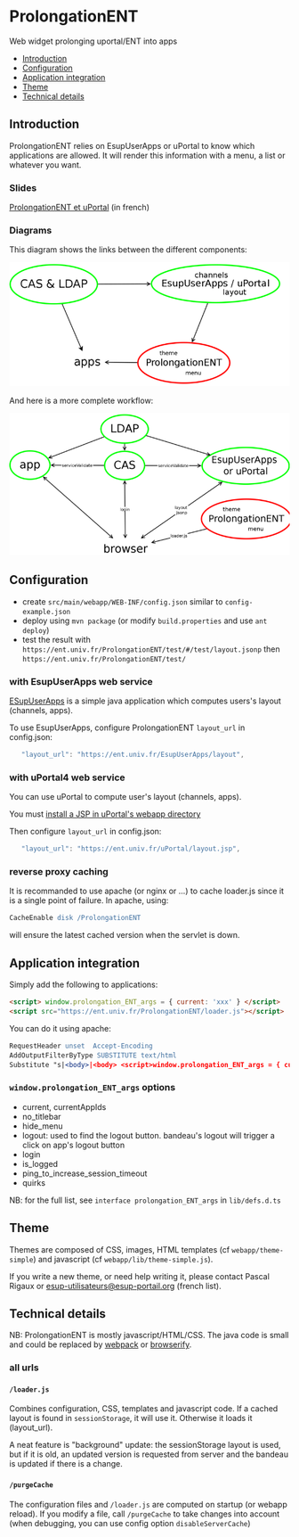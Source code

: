 ProlongationENT
===========

Web widget prolonging uportal/ENT into apps

* [Introduction](#introduction)
* [Configuration](#configuration)
* [Application integration](#application-integration)
* [Theme](#theme)
* [Technical details](#technical-details)


Introduction
------------

ProlongationENT relies on EsupUserApps or uPortal to know which applications are allowed.
It will render this information with a menu, a list or whatever you want.

### Slides

[ProlongationENT et uPortal](http://prigaux.github.io/ProlongationENT-et-uPortal/#/3) (in french)

### Diagrams

This diagram shows the links between the different components:

[![compontents](docs/diagram.png)](docs/diagram.svg)

And here is a more complete workflow:

[![workflow](docs/workflow.png)](docs/workflow.svg)



Configuration
-------------

* create ```src/main/webapp/WEB-INF/config.json``` similar to ```config-example.json```
* deploy using ```mvn package``` (or modify ```build.properties``` and use ```ant deploy```)
* test the result with ```https://ent.univ.fr/ProlongationENT/test/#/test/layout.jsonp``` then ```https://ent.univ.fr/ProlongationENT/test/```

### with EsupUserApps web service

[ESupUserApps](https://github.com/EsupPortail/EsupUserApps) is a simple java application which computes users's layout (channels, apps).

To use EsupUserApps, configure ProlongationENT ```layout_url``` in config.json:
```js
   "layout_url": "https://ent.univ.fr/EsupUserApps/layout",
```

### with uPortal4 web service

You can use uPortal to compute user's layout (channels, apps).

You must [install a JSP in uPortal's webapp directory](utils/uportal4/README.md)

Then configure ```layout_url``` in config.json:
```js
   "layout_url": "https://ent.univ.fr/uPortal/layout.jsp",
```

### reverse proxy caching

It is recommanded to use apache (or nginx or ...) to cache loader.js since it is a single point of failure.
In apache, using:

```apache
CacheEnable disk /ProlongationENT
```

will ensure the latest cached version when the servlet is down.



Application integration
-------------

Simply add the following to applications:

```html
<script> window.prolongation_ENT_args = { current: 'xxx' } </script>
<script src="https://ent.univ.fr/ProlongationENT/loader.js"></script>
```

You can do it using apache:

```apache
RequestHeader unset  Accept-Encoding
AddOutputFilterByType SUBSTITUTE text/html
Substitute "s|<body>|<body> <script>window.prolongation_ENT_args = { current: 'xxx' }; </script><script src='https://ent.univ.fr/ProlongationENT/loader.js'></script>|"
```

### ```window.prolongation_ENT_args``` options

* current, currentAppIds
* no_titlebar
* hide_menu
* logout: used to find the logout button. bandeau's logout will trigger a click on app's logout button
* login
* is_logged
* ping_to_increase_session_timeout
* quirks

NB: for the full list, see ```interface prolongation_ENT_args``` in ```lib/defs.d.ts```



Theme
-------------------

Themes are composed of CSS, images, HTML templates (cf ```webapp/theme-simple```) and javascript (cf ```webapp/lib/theme-simple.js```).

If you write a new theme, or need help writing it, please contact Pascal Rigaux or esup-utilisateurs@esup-portail.org (french list).



Technical details
-------------------

NB: ProlongationENT is mostly javascript/HTML/CSS. The java code is small and could be replaced by [webpack](https://webpack.github.io/) or [browserify](http://browserify.org/).

### all urls

#### ```/loader.js```

Combines configuration, CSS, templates and javascript code.
If a cached layout is found in ```sessionStorage```, it will use it.
Otherwise it loads it (layout_url).

A neat feature is "background" update: the sessionStorage layout is used, but if it is old, an updated version is requested from server and the bandeau is updated if there is a change.

#### ```/purgeCache```

The configuration files and ```/loader.js``` are computed on startup (or webapp reload). If you modify a file, call ```/purgeCache``` to take changes into account (when debugging, you can use config option ```disableServerCache```)
